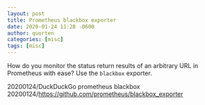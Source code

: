 ```yaml
---
layout: post
title: Prometheus blackbox exporter
date: 2020-01-24 11:28 -0600
author: quorten
categories: [misc]
tags: [misc]
---
```


How do you monitor the status return results of an arbitrary URL in
Prometheus with ease?  Use the `blackbox` exporter.

20200124/DuckDuckGo prometheus blackbox  
20200124/https://github.com/prometheus/blackbox_exporter

